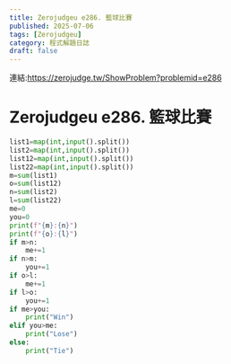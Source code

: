 ```yaml
---
title: Zerojudgeu e286. 籃球比賽
published: 2025-07-06
tags: [Zerojudgeu]
category: 程式解題日誌
draft: false
---
```


連結:https://zerojudge.tw/ShowProblem?problemid=e286
#  Zerojudgeu e286. 籃球比賽
```python
list1=map(int,input().split())
list2=map(int,input().split())
list12=map(int,input().split())
list22=map(int,input().split())
m=sum(list1)
o=sum(list12)
n=sum(list2)
l=sum(list22)
me=0
you=0
print(f"{m}:{n}")      
print(f"{o}:{l}")
if m>n:
    me+=1
if n>m:
    you+=1
if o>l:
    me+=1
if l>o:
    you+=1
if me>you:
    print("Win")
elif you>me:
    print("Lose")
else:
    print("Tie")

```
